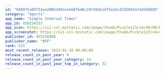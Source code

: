 ```yaml
---
id: "588975a03f52ee2005349ce1e687bdbc2df49de1df5ea5c4335683a7a9268685"
category: "Sports"
app_name: "Simple Interval Timer"
app_id: 458334253
app_icon: https://is1-ssl.mzstatic.com/image/thumb/Purple123/v4/d6/00/b6/d600b638-f2ea-3216-cd56-edac381bffcc/AppIcon-0-1x_U007emarketing-0-2-85-220.png/1024x1024bb.png
app_screenshot: https://is1-ssl.mzstatic.com/image/thumb/Purple123/v4/ee/f1/cf/eef1cfe7-87e6-d703-656d-c3dbbdc19b7d/pr_source.png/1242x2688bb.png
publisher_id: 455256988
publisher_name: "0FF"
rank: 525
most_recent_release: 2023-01-10 00:00:00
release_count_in_past_year: 0
release_count_in_past_year_category: 14
release_count_in_past_year_top_in_category: 32
---
```

